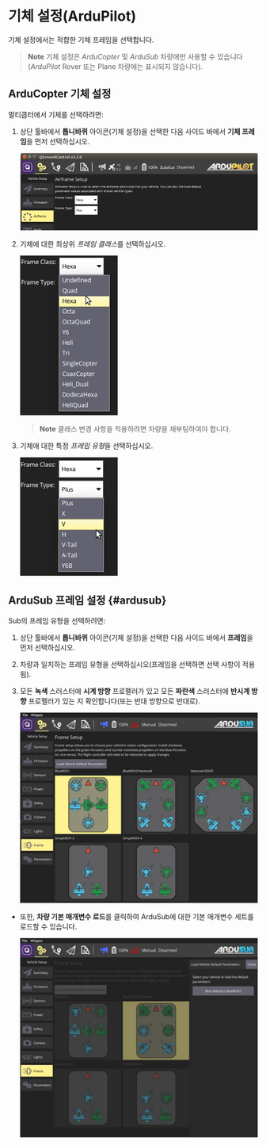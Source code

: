 # 기체 설정(ArduPilot)

기체 설정에서는 적합한 기체 프레임을 선택합니다.

> **Note** 기체 설정은 *ArduCopter* 및 *ArduSub* 차량에만 사용할 수 있습니다(*ArduPilot* Rover 또는 Plane 차량에는 표시되지 않습니다).

## ArduCopter 기체 설정

멀티콥터에서 기체를 선택하려면:

1. 상단 툴바에서 **톱니바퀴** 아이콘(기체 설정)을 선택한 다음 사이드 바에서 **기체 프레임**을 먼저 선택하십시오.
    
    ![기체 설정](../../assets/setup/airframe/arducopter.jpg)

2. 기체에 대한 최상위 *프레임 클래스*를 선택하십시오.
    
    ![기체 타입](../../assets/setup/airframe/arducopter_class.jpg)
    
    > **Note** 클래스 변경 사항을 적용하려면 차량을 재부팅하여야 합니다.

3. 기체애 대한 특정 *프레임 유형*을 선택하십시오.
    
    ![기체 타입](../../assets/setup/airframe/arducopter_type.jpg)

## ArduSub 프레임 설정 {#ardusub}

Sub의 프레임 유형을 선택하려면:

1. 상단 툴바에서 **톱니바퀴** 아이콘(기체 설정)을 선택한 다음 사이드 바에서 **프레임**을 먼저 선택하십시오.
2. 차량과 일치하는 프레임 유형을 선택하십시오(프레임을 선택하면 선택 사항이 적용됨).
3. 모든 **녹색** 스러스터에 **시계 방향** 프로펠러가 있고 모든 **파란색** 스러스터에 **반시계 방향** 프로펠러가 있는 지 확인합니다(또는 반대 방향으로 반대로).
    
    ![기체 타입 선택](../../assets/setup/airframe_ardusub.jpg)

- 또한, **차량 기본 매개변수 로드**를 클릭하여 ArduSub에 대한 기본 매개변수 세트를 로드할 수 있습니다.
    
    ![차량 매개변수 로드](../../assets/setup/airframe_ardusub_parameters.jpg)